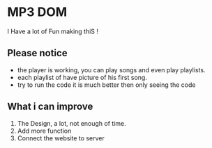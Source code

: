 # MP3 DOM

I Have a lot of Fun making thiS ! 
## Please notice
- the player is working, you can play songs and even play playlists.
- each playlist of have picture of his first song.
- try to run the code it is much better then only seeing the code

## What i can improve
1. The Design, a lot, not enough of time.
2. Add more function
3. Connect the website to server